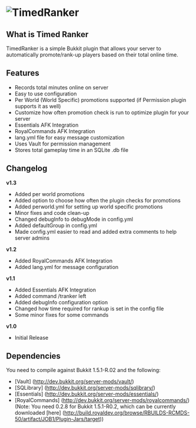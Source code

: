 ![TimedRanker](http://i49.tinypic.com/16067hs.png)
==============
What is Timed Ranker
--------------------

TimedRanker is a simple Bukkit plugin that allows your server to automatically promote/rank-up players based on their total online time.

Features
--------

* Records total minutes online on server
* Easy to use configuration
* Per World (World Specific) promotions supported (if Permission plugin supports it as well)
* Customize how often promotion check is run to optimize plugin for your server
* Essentials AFK Integration
* RoyalCommands AFK Integration
* lang.yml file for easy message customization
* Uses Vault for permission management
* Stores total gameplay time in an SQLite .db file

Changelog
---------

**v1.3**

* Added per world promotions
* Added option to choose how often the plugin checks for promotions
* Added perworld.yml for setting up world specific promotions
* Minor fixes and code clean-up
* Changed debugInfo to debugMode in config.yml
* Added defaultGroup in config.yml
* Made config.yml easier to read and added extra comments to help server admins

**v1.2**

* Added RoyalCommands AFK Integration
* Added lang.yml for message configuration

**v1.1**

* Added Essentials AFK Integration
* Added command /tranker left
* Added debugInfo configuration option
* Changed how time required for rankup is set in the config file
* Some minor fixes for some commands

**v1.0**

* Initial Release

Dependencies
------------

You need to compile against Bukkit 1.5.1-R.02 and the following:

* [Vault] (http://dev.bukkit.org/server-mods/vault/)
* [SQLibrary] (http://dev.bukkit.org/server-mods/sqlibrary/)
* [Essentials] (http://dev.bukkit.org/server-mods/essentials/)
* [RoyalCommands] (http://dev.bukkit.org/server-mods/royalcommands/) (Note: You need 0.2.8 for Bukkit 1.5.1-R0.2, which can be currently downloaded [here] (http://build.royaldev.org/browse/RBUILDS-RCMDS-50/artifact/JOB1/Plugin-Jars/target))
